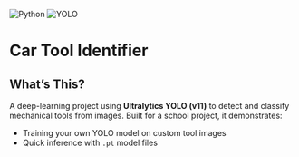 ![Python](https://img.shields.io/badge/Python-3776AB?logo=python&logoColor=white)
![YOLO](https://img.shields.io/badge/Ultralytics%20YOLO-%23042AFF?logo=ultralytics&logoColor=white)

# Car Tool Identifier

## What’s This?

A deep-learning project using **Ultralytics YOLO (v11)** to detect and classify mechanical tools from images. Built for a school project, it demonstrates:

- Training your own YOLO model on custom tool images  
- Quick inference with `.pt` model files  


